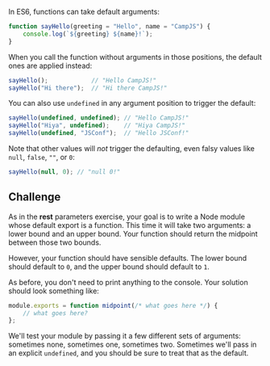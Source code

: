 In ES6, functions can take default arguments:

```js
function sayHello(greeting = "Hello", name = "CampJS") {
    console.log(`${greeting} ${name}!`);
}
```

When you call the function without arguments in those positions, the default
ones are applied instead:

```js
sayHello();            // "Hello CampJS!"
sayHello("Hi there");  // "Hi there CampJS!"
```

You can also use `undefined` in any argument position to trigger the default:

```js
sayHello(undefined, undefined); // "Hello CampJS!"
sayHello("Hiya", undefined);    // "Hiya CampJS!"
sayHello(undefined, "JSConf");  // "Hello JSConf!"
```

Note that other values will *not* trigger the defaulting, even falsy values
like `null`, `false`, `""`, or `0`:

```js
sayHello(null, 0); // "null 0!"
```

## Challenge

As in the **rest** parameters exercise, your goal is to write a Node module
whose default export is a function.  This time it will take two arguments:
a lower bound and an upper bound.  Your function should return the midpoint
between those two bounds.

However, your function should have sensible defaults.  The lower bound should
default to `0`, and the upper bound should default to `1`.

As before, you don't need to print anything to the console.
Your solution should look something like:

```js
module.exports = function midpoint(/* what goes here */) {
    // what goes here?
};
```

We'll test your module by passing it a few different sets of arguments:
sometimes none, sometimes one, sometimes two.  Sometimes we'll pass in
an explicit `undefined`, and you should be sure to treat that as the
default.
